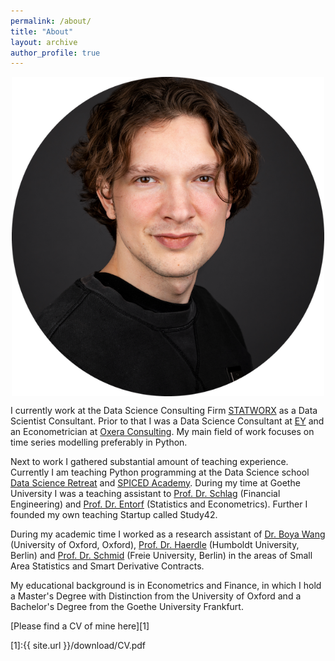 ```yaml
---
permalink: /about/
title: "About"
layout: archive
author_profile: true
---
```


<center>
<img src="/assets/post_images/about/author.png" width="500" align="center"/>
</center>

I currently work at the Data Science Consulting Firm [STATWORX](https://www.statworx.com/de/) as a Data Scientist
Consultant. Prior to that I was a Data Science Consultant at [EY](https://datascience.ey.com) and an Econometrician at
[Oxera Consulting](https://www.oxera.com/expertise/data-science-and-analytics/).
My main field of work focuses on time series modelling preferably in Python.

Next to work I gathered substantial amount of teaching experience. Currently I am teaching Python programming at the
Data Science school [Data Science Retreat](http://datascienceretreat.com) and [SPICED Academy](https://www.spiced-academy.com/en/program/full-stack-web-development).
During my time at Goethe University I was a teaching assistant to
[Prof. Dr. Schlag](https://www.wiwi.uni-frankfurt.de/abteilungen/finance/lehrstuhl/prof-dr-christian-schlag/home-professur-schlag.html)
(Financial Engineering) and
[Prof. Dr. Entorf](https://www.wiwi.uni-frankfurt.de/de/abteilungen/ei/professoren/entorf/team/prof-dr-horst-entorf.html) (Statistics and Econometrics). Further I founded my own teaching Startup called Study42.

During my academic time I worked as a research assistant of [Dr. Boya Wang](http://www.cbr.cam.ac.uk/people/research-associates/boya-wang/) (University of Oxford, Oxford),
[Prof. Dr. Haerdle](https://www.wiwi.hu-berlin.de/de/administration/fakultaetsverwaltung/Staff/3010) (Humboldt University, Berlin) and [Prof. Dr. Schmid](https://www.uni-bamberg.de/stat-oek/team/prof-dr-timo-schmid/) (Freie University, Berlin) in the areas
of Small Area Statistics and Smart Derivative Contracts.

My educational background is in Econometrics and Finance, in which I hold a Master's Degree with Distinction from the
University of Oxford and a Bachelor's Degree from the Goethe University Frankfurt.

[Please find a CV of mine here][1]

[1]:{{ site.url }}/download/CV.pdf
